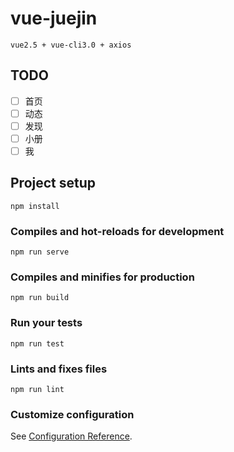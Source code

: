 # vue-juejin

    vue2.5 + vue-cli3.0 + axios

## TODO

- [ ] 首页
- [ ] 动态
- [ ] 发现
- [ ] 小册
- [ ] 我

## Project setup
```
npm install
```

### Compiles and hot-reloads for development
```
npm run serve
```

### Compiles and minifies for production
```
npm run build
```

### Run your tests
```
npm run test
```

### Lints and fixes files
```
npm run lint
```

### Customize configuration
See [Configuration Reference](https://cli.vuejs.org/config/).

